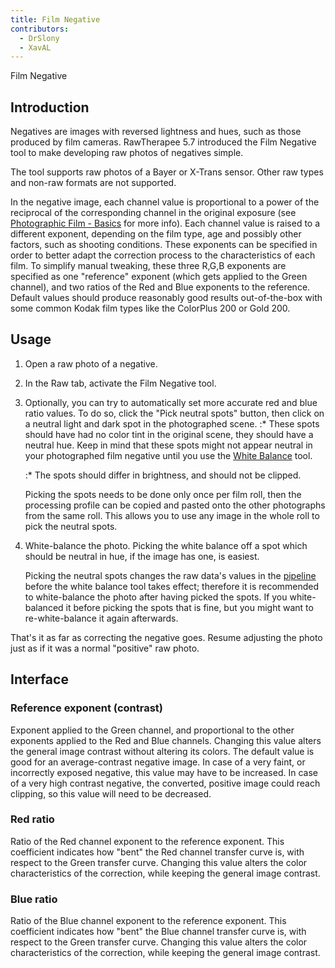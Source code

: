 ```yaml
---
title: Film Negative
contributors:
  - DrSlony
  - XavAL
---
```


<div class="pagetitle">

Film Negative

</div>

## Introduction

Negatives are images with reversed lightness and hues, such as those
produced by film cameras. RawTherapee 5.7 introduced the Film Negative
tool to make developing raw photos of negatives simple.

The tool supports raw photos of a Bayer or X-Trans sensor. Other raw
types and non-raw formats are not supported.

In the negative image, each channel value is proportional to a power of
the reciprocal of the corresponding channel in the original exposure
(see [Photographic Film -
Basics](https://en.wikipedia.org/wiki/Photographic_film#Film_basics) for
more info). Each channel value is raised to a different exponent,
depending on the film type, age and possibly other factors, such as
shooting conditions. These exponents can be specified in order to better
adapt the correction process to the characteristics of each film. To
simplify manual tweaking, these three R,G,B exponents are specified as
one "reference" exponent (which gets applied to the Green channel), and
two ratios of the Red and Blue exponents to the reference. Default
values should produce reasonably good results out-of-the-box with some
common Kodak film types like the ColorPlus 200 or Gold 200.

## Usage

1.  Open a raw photo of a negative.
2.  In the Raw tab, activate the Film Negative tool.
3.  Optionally, you can try to automatically set more accurate red and
    blue ratio values. To do so, click the "Pick neutral spots" button,
    then click on a neutral light and dark spot in the photographed
    scene.
    :\* These spots should have had no color tint in the original scene,
    they should have a neutral hue. Keep in mind that these spots might
    not appear neutral in your photographed film negative until you use
    the [White Balance](white_balance) tool.

    :\* The spots should differ in brightness, and should not be
    clipped.

      
    Picking the spots needs to be done only once per film roll, then the
    processing profile can be copied and pasted onto the other
    photographs from the same roll. This allows you to use any image in
    the whole roll to pick the neutral spots.
4.  White-balance the photo. Picking the white balance off a spot which
    should be neutral in hue, if the image has one, is easiest.
      
    Picking the neutral spots changes the raw data's values in the
    [pipeline](toolchain_pipeline) before the white balance
    tool takes effect; therefore it is recommended to white-balance the
    photo after having picked the spots. If you white-balanced it before
    picking the spots that is fine, but you might want to
    re-white-balance it again afterwards.

That's it as far as correcting the negative goes. Resume adjusting the
photo just as if it was a normal "positive" raw photo.

## Interface

### Reference exponent (contrast)

Exponent applied to the Green channel, and proportional to the other
exponents applied to the Red and Blue channels. Changing this value
alters the general image contrast without altering its colors. The
default value is good for an average-contrast negative image. In case of
a very faint, or incorrectly exposed negative, this value may have to be
increased. In case of a very high contrast negative, the converted,
positive image could reach clipping, so this value will need to be
decreased.

### Red ratio

Ratio of the Red channel exponent to the reference exponent. This
coefficient indicates how "bent" the Red channel transfer curve is, with
respect to the Green transfer curve. Changing this value alters the
color characteristics of the correction, while keeping the general image
contrast.

### Blue ratio

Ratio of the Blue channel exponent to the reference exponent. This
coefficient indicates how "bent" the Blue channel transfer curve is,
with respect to the Green transfer curve. Changing this value alters the
color characteristics of the correction, while keeping the general image
contrast.
